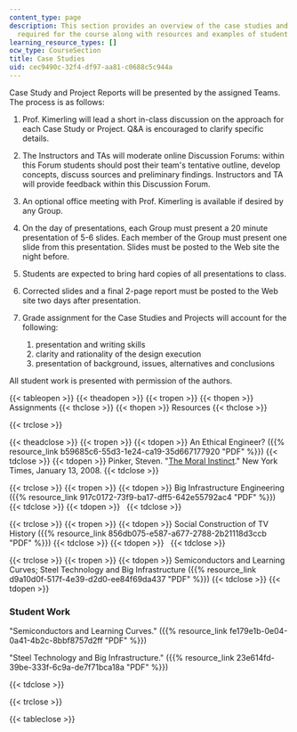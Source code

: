 ```yaml
---
content_type: page
description: This section provides an overview of the case studies and project reports
  required for the course along with resources and examples of student work.
learning_resource_types: []
ocw_type: CourseSection
title: Case Studies
uid: cec9490c-32f4-df97-aa81-c0688c5c944a
---
```


Case Study and Project Reports will be presented by the assigned Teams. The process is as follows:

1.  Prof. Kimerling will lead a short in-class discussion on the approach for each Case Study or Project. Q&A is encouraged to clarify specific details.
    
2.  The Instructors and TAs will moderate online Discussion Forums: within this Forum students should post their team's tentative outline, develop concepts, discuss sources and preliminary findings. Instructors and TA will provide feedback within this Discussion Forum.
    
3.  An optional office meeting with Prof. Kimerling is available if desired by any Group.
    
4.  On the day of presentations, each Group must present a 20 minute presentation of 5-6 slides. Each member of the Group must present one slide from this presentation. Slides must be posted to the Web site the night before.
    
5.  Students are expected to bring hard copies of all presentations to class.
    
6.  Corrected slides and a final 2-page report must be posted to the Web site two days after presentation.
    
7.  Grade assignment for the Case Studies and Projects will account for the following:
    
    1.  presentation and writing skills
    2.  clarity and rationality of the design execution
    3.  presentation of background, issues, alternatives and conclusions

All student work is presented with permission of the authors.

{{< tableopen >}}
{{< theadopen >}}
{{< tropen >}}
{{< thopen >}}
Assignments
{{< thclose >}}
{{< thopen >}}
Resources
{{< thclose >}}

{{< trclose >}}

{{< theadclose >}}
{{< tropen >}}
{{< tdopen >}}
An Ethical Engineer? ({{% resource_link b59685c6-55d3-1e24-ca19-35d667177920 "PDF" %}})
{{< tdclose >}}
{{< tdopen >}}
Pinker, Steven. "[The Moral Instinct](http://www.nytimes.com/2008/01/13/magazine/13Psychology-t.html)." New York Times, January 13, 2008.
{{< tdclose >}}

{{< trclose >}}
{{< tropen >}}
{{< tdopen >}}
Big Infrastructure Engineering ({{% resource_link 917c0172-73f9-ba17-dff5-642e55792ac4 "PDF" %}})
{{< tdclose >}}
{{< tdopen >}}
 
{{< tdclose >}}

{{< trclose >}}
{{< tropen >}}
{{< tdopen >}}
Social Construction of TV History ({{% resource_link 856db075-e587-a677-2788-2b21118d3ccb "PDF" %}})
{{< tdclose >}}
{{< tdopen >}}
 
{{< tdclose >}}

{{< trclose >}}
{{< tropen >}}
{{< tdopen >}}
Semiconductors and Learning Curves; Steel Technology and Big Infrastructure ({{% resource_link d9a10d0f-517f-4e39-d2d0-ee84f69da437 "PDF" %}})
{{< tdclose >}}
{{< tdopen >}}


### Student Work

"Semiconductors and Learning Curves." ({{% resource_link fe179e1b-0e04-0a41-4b2c-8bbf8757d2ff "PDF" %}})

"Steel Technology and Big Infrastructure." ({{% resource_link 23e614fd-39be-333f-6c9a-de7f71bca18a "PDF" %}})


{{< tdclose >}}

{{< trclose >}}

{{< tableclose >}}